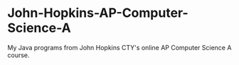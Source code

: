 # John-Hopkins-AP-Computer-Science-A
My Java programs from John Hopkins CTY's online AP Computer Science A course.
